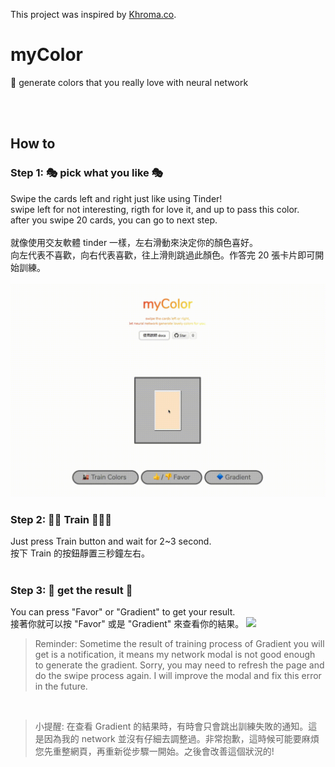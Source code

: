 This project was inspired by [Khroma.co](http://khroma.co/).

# myColor
🚂 generate colors that you really love with neural network

<br/>
<br/>

## How to

### Step 1: 🎭 pick what you like 🎭
  Swipe the cards left and right just like using Tinder!<br/>
  swipe left for not interesting, rigth for love it, and up to pass this color.<br/>
  after you swipe 20 cards, you can go to next step.
  <br/>
  <br/>
  就像使用交友軟體 tinder 一樣，左右滑動來決定你的顏色喜好。
  <br/>
  向左代表不喜歡，向右代表喜歡，往上滑則跳過此顏色。作答完 20 張卡片即可開始訓練。
  <br/>
  <br/>
  ![](https://raw.githubusercontent.com/lichin-lin/myColor/master/swipe.gif)
  <br/>
### Step 2: 🚂🚃 Train 🚃🚃🚃
  Just press Train button and wait for 2~3 second.
  <br/>
  按下 Train 的按鈕靜置三秒鐘左右。
  <br/>
  <br/>
### Step 3: 🔷 get the result 🔶
  You can press "Favor" or "Gradient" to get your result.
  <br/>
  接著你就可以按 "Favor" 或是 "Gradient" 來查看你的結果。
  ![](https://raw.githubusercontent.com/lichin-lin/myColor/master/result.gif)
  > Reminder: Sometime the result of training process of Gradient you will get is a notification, it means my network modal is not good enough to generate the gradient. Sorry, you may need to refresh the page and do the swipe process again. I will improve the modal and fix this error in the future.

  <br/>

  > 小提醒: 在查看 Gradient 的結果時，有時會只會跳出訓練失敗的通知。這是因為我的 network 並沒有仔細去調整過。非常抱歉，這時候可能要麻煩您先重整網頁，再重新從步驟一開始。之後會改善這個狀況的!
